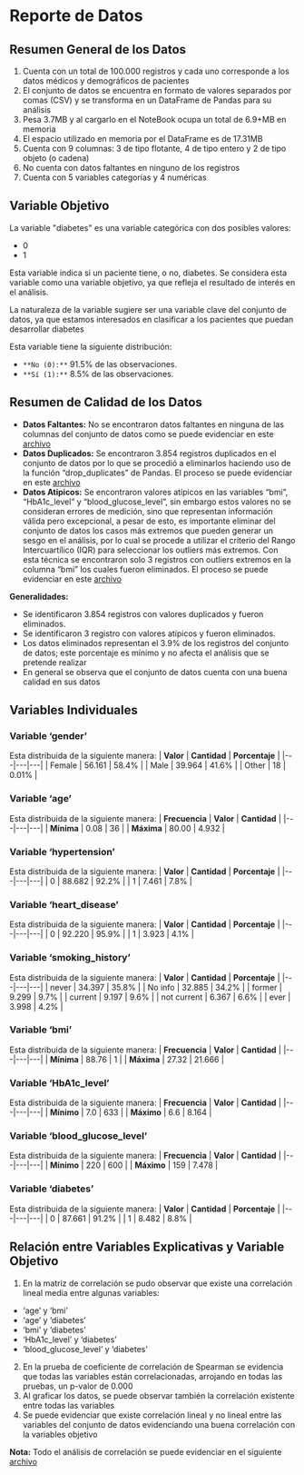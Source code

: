 # Reporte de Datos

## Resumen General de los Datos

1. Cuenta con un total de 100.000 registros y cada uno corresponde a los datos médicos y demográficos de pacientes
2. El conjunto de datos se encuentra en formato de valores separados por comas (CSV) y se transforma en un DataFrame de Pandas para su análisis
3. Pesa 3.7MB y al cargarlo en el NoteBook ocupa un total de 6.9+MB en memoria
4. El espacio utilizado en memoria por el DataFrame es de 17.31MB
5. Cuenta con 9 columnas: 3 de tipo flotante, 4 de tipo entero y 2 de tipo objeto (o cadena)
6. No cuenta con datos faltantes en ninguno de los registros
7. Cuenta con 5 variables categorías y 4 numéricas

## Variable Objetivo

La variable "diabetes" es una variable categórica con dos posibles valores:

- 0 
- 1 

Esta variable indica si un paciente tiene, o no, diabetes. Se considera esta variable como una variable objetivo, ya que refleja el resultado de interés en el análisis.

La naturaleza de la variable sugiere ser una variable clave del conjunto de datos, ya que estamos interesados en clasificar a los pacientes que puedan desarrollar diabetes

Esta variable tiene la siguiente distribución:

- `**No (0):**` 91.5% de las observaciones.
- `**Sí (1):**` 8.5% de las observaciones.

## Resumen de Calidad de los Datos

- **Datos Faltantes:** No se encontraron datos faltantes en ninguna de las columnas del conjunto de datos como se puede evidenciar en este [archivo](…)
- **Datos Duplicados:** Se encontraron 3.854 registros duplicados en el conjunto de datos por lo que se procedió a eliminarlos haciendo uso de la función “drop_duplicates” de Pandas. El proceso se puede evidenciar en este [archivo](…)
- **Datos Atipicos:** Se encontraron valores atípicos en las variables “bmi”, “HbA1c_level” y “blood_glucose_level”, sin embargo estos valores no se consideran errores de medición, sino que representan información válida pero excepcional, a pesar de esto, es importante eliminar del conjunto de datos los casos más extremos que pueden generar un sesgo en el análisis, por lo cual se procede a utilizar el criterio del Rango Intercuartílico (IQR) para seleccionar los outliers más extremos. Con esta técnica se encontraron solo 3 registros con outliers extremos en la columna “bmi” los cuales fueron eliminados. El proceso se puede evidenciar en este [archivo](…)

**Generalidades:**
- Se identificaron 3.854 registros con valores duplicados y fueron eliminados.
- Se identificaron 3 registro con valores atípicos y fueron eliminados.
- Los datos eliminados representan el 3.9% de los registros del conjunto de datos; este porcentaje es mínimo y no afecta el análisis que se pretende realizar
- En general se observa que el conjunto de datos cuenta con una buena calidad en sus datos

## Variables Individuales

### Variable ‘gender’
Esta distribuida de la siguiente manera:
| **Valor** | **Cantidad** | **Porcentaje** |
|---|---|---|
| Female | 56.161 | 58.4% |
| Male | 39.964 | 41.6% |
| Other | 18 | 0.01% |

### Variable ‘age’
Esta distribuida de la siguiente manera:
| **Frecuencia** | **Valor** | **Cantidad** |
|---|---|---|
| **Mínima** | 0.08 | 36 |
| **Máxima** | 80.00 | 4.932 |

### Variable ‘hypertension’
Esta distribuida de la siguiente manera:
| **Valor** | **Cantidad** | **Porcentaje** |
|---|---|---|
| 0 | 88.682 | 92.2% |
| 1 | 7.461 | 7.8% |

### Variable ‘heart_disease’
Esta distribuida de la siguiente manera:
| **Valor** | **Cantidad** | **Porcentaje** |
|---|---|---|
| 0 | 92.220 | 95.9% |
| 1 | 3.923 | 4.1% |

### Variable ‘smoking_history’
Esta distribuida de la siguiente manera:
| **Valor** | **Cantidad** | **Porcentaje** |
|---|---|---|
| never | 34.397 | 35.8% |
| No info | 32.885 | 34.2% |
| former | 9.299 | 9.7% |
| current | 9.197 | 9.6% |
| not current | 6.367 | 6.6% |
| ever | 3.998 | 4.2% |

### Variable ‘bmi’
Esta distribuida de la siguiente manera:
| **Frecuencia** | **Valor** | **Cantidad** |
|---|---|---|
| **Mínima** | 88.76 | 1 |
| **Máxima** | 27.32 | 21.666 |

### Variable ‘HbA1c_level’
Esta distribuida de la siguiente manera:
| **Frecuencia** | **Valor** | **Cantidad** |
|---|---|---|
| **Mínimo** | 7.0 | 633 |
| **Máximo** | 6.6 | 8.164 |

### Variable ‘blood_glucose_level’
Esta distribuida de la siguiente manera:
| **Frecuencia** | **Valor** | **Cantidad** |
|---|---|---|
| **Mínimo** | 220 | 600 |
| **Máximo** | 159 | 7.478 |

### Variable ‘diabetes’
Esta distribuida de la siguiente manera:
| **Valor** | **Cantidad** | **Porcentaje** |
|---|---|---|
| 0 | 87.661 | 91.2% |
| 1 | 8.482 | 8.8% |

## Relación entre Variables Explicativas y Variable Objetivo

1. En la matriz de correlación se pudo observar que existe una correlación lineal media entre algunas variables:
- ‘age’ y ‘bmi’
- ‘age’ y ‘diabetes’
- ‘bmi’ y ‘diabetes’
- ‘HbA1c_level’ y ‘diabetes’
- ‘blood_glucose_level’ y ‘diabetes’
2. En la prueba de coeficiente de correlación de Spearman se evidencia que todas las variables están correlacionadas, arrojando en todas las pruebas, un p-valor de 0.000
3. Al graficar los datos, se puede observar también la correlación existente entre todas las variables
4. Se puede evidenciar que existe correlación lineal y no lineal entre las variables del conjunto de datos evidenciando una buena correlación con la variables objetivo

**Nota:** Todo el análisis de correlación se puede evidenciar en el siguiente [archivo](…)